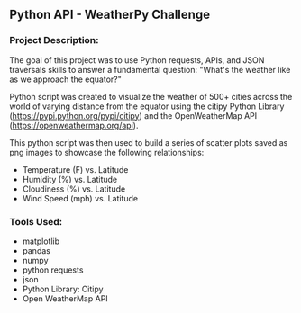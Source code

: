## Python API - WeatherPy Challenge 

### Project Description: 
The goal of this project was to use Python requests, APIs, and JSON traversals skills to answer a fundamental question: "What's the weather like as we approach the equator?"

Python script was created to visualize the weather of 500+ cities across the world of varying distance from the equator using the citipy Python Library (https://pypi.python.org/pypi/citipy) and the OpenWeatherMap API (https://openweathermap.org/api). 

This python script was then used to build a series of scatter plots saved as png images to showcase the following relationships:
* Temperature (F) vs. Latitude
* Humidity (%) vs. Latitude
* Cloudiness (%) vs. Latitude
* Wind Speed (mph) vs. Latitude

### Tools Used: 
- matplotlib 
- pandas 
- numpy 
- python requests
- json 
- Python Library: Citipy
- Open WeatherMap API 
